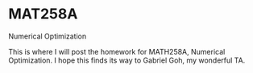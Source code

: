 # MAT258A
Numerical Optimization

This is where I will post the homework for MATH258A, Numerical Optimization.
I hope this finds its way to Gabriel Goh, my wonderful TA.
